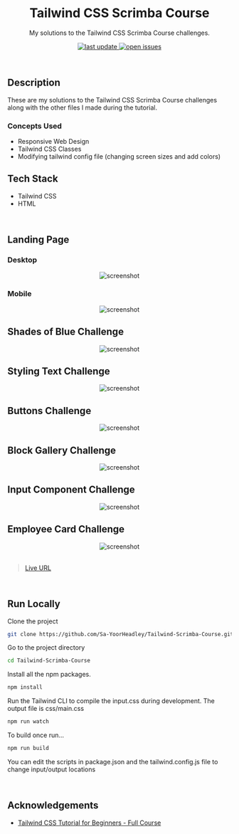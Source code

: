 <div align="center">

  <h1>Tailwind CSS Scrimba Course</h1>
  
  <p>
    My solutions to the Tailwind CSS Scrimba Course challenges.
  </p>
  
<!-- Badges -->
<p>
  <a href="">
    <img src="https://img.shields.io/github/last-commit/Sa-YoorHeadley/Tailwind-Scrimba-Course" alt="last update" />
  </a>
  <a href="https://github.com/Sa-YoorHeadley/Tailwind-Scrimba-Course/issues/">
    <img src="https://img.shields.io/github/issues/Sa-YoorHeadley/Tailwind-Scrimba-Course" alt="open issues" />
  </a>
</p>
</div>

<br />

## Description 
These are my solutions to the Tailwind CSS Scrimba Course challenges along with the other files I made during the tutorial.

### Concepts Used
- Responsive Web Design
- Tailwind CSS Classes 
- Modifying tailwind config file (changing screen sizes and add colors)

<!-- TechStack -->
## Tech Stack
  <ul>
    <li>Tailwind CSS</li>
    <li>HTML</li>
  </ul>

<br />

<!-- Screenshot -->
## Landing Page
### Desktop
<div align="center"> 
  <img src="https://github.com/Sa-YoorHeadley/Tailwind-Scrimba-Course/blob/main/assets/Landing-Page-Preview-Desktop.PNG" alt="screenshot" />
</div>

### Mobile
<div align="center"> 
  <img src="https://github.com/Sa-YoorHeadley/Tailwind-Scrimba-Course/blob/main/assets/Landing-Page-Preview-Mobile.PNG" alt="screenshot" />
</div>

## Shades of Blue Challenge

<div align="center"> 
  <img src="https://github.com/Sa-YoorHeadley/Tailwind-Scrimba-Course/blob/main/assets/Shades-of-Blue-Challenge-Preview.PNG" alt="screenshot" />
</div>

## Styling Text Challenge

<div align="center"> 
  <img src="https://github.com/Sa-YoorHeadley/Tailwind-Scrimba-Course/blob/main/assets/Styling-Text-Challenge-Preview.PNG" alt="screenshot" />
</div>

## Buttons Challenge

<div align="center"> 
  <img src="https://github.com/Sa-YoorHeadley/Tailwind-Scrimba-Course/blob/main/assets/Buttons-Challenge-Preview.PNG" alt="screenshot" />
</div>

## Block Gallery Challenge

<div align="center"> 
  <img src="https://github.com/Sa-YoorHeadley/Tailwind-Scrimba-Course/blob/main/assets/Block-Gallery-Challenge-Preview.PNG" alt="screenshot" />
</div>

## Input Component Challenge

<div align="center"> 
  <img src="https://github.com/Sa-YoorHeadley/Tailwind-Scrimba-Course/blob/main/assets/Input-Component-Challenge-Preview.PNG" alt="screenshot" />
</div>

## Employee Card Challenge

<div align="center"> 
  <img src="https://github.com/Sa-YoorHeadley/Tailwind-Scrimba-Course/blob/main/assets/Employee-Card-Challenge-Preview.PNG" alt="screenshot" />
</div>

<br />

> [Live URL](https://sa-yoorheadley.github.io/Tailwind-Scrimba-Course/)

<br />

<!-- Run Locally -->
## Run Locally

Clone the project

```bash
git clone https://github.com/Sa-YoorHeadley/Tailwind-Scrimba-Course.git
```

Go to the project directory

```bash
cd Tailwind-Scrimba-Course
```

Install all the npm packages. 

```bash
npm install
```

Run the Tailwind CLI to compile the input.css during development. The output file is css/main.css

```bash
npm run watch
```

To build once run...

```bash
npm run build
```
You can edit the scripts in package.json and the tailwind.config.js file to change input/output locations

<br />

<!-- Acknowledgements -->
## Acknowledgements

- [Tailwind CSS Tutorial for Beginners - Full Course](https://www.youtube.com/watch?v=4wGmylafgM4)
